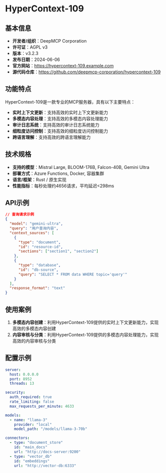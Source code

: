# HyperContext-109

## 基本信息

- **开发者/组织**：DeepMCP Corporation
- **许可证**：AGPL v3
- **版本**：v3.2.3
- **发布日期**：2024-06-06
- **官方网站**：https://hypercontext-109.example.com
- **源代码仓库**：https://github.com/deepmcp-corporation/hypercontext-109

## 功能特点

HyperContext-109是一款专业的MCP服务器，具有以下主要特点：

- **实时上下文更新**：支持高效的实时上下文更新能力
- **多模态内容处理**：支持高效的多模态内容处理能力
- **审计日志系统**：支持高效的审计日志系统能力
- **细粒度访问控制**：支持高效的细粒度访问控制能力
- **跨语言理解**：支持高效的跨语言理解能力


## 技术规格

- **支持的模型**：Mistral Large, BLOOM-176B, Falcon-40B, Gemini Ultra
- **部署方式**：Azure Functions, Docker, 容器集群
- **语言/框架**：Rust / 原生实现
- **性能指标**：每秒处理约4656请求，平均延迟<298ms

## API示例

```json
// 查询请求示例
{
  "model": "gemini-ultra",
  "query": "用户查询内容",
  "context_sources": [
    {
      "type": "document",
      "id": "resource-id",
      "sections": ["section1", "section2"]
    },
    {
      "type": "database",
      "id": "db-source",
      "query": "SELECT * FROM data WHERE topic='query'"
    }
  ],
  "response_format": "text"
}
```

## 使用案例

1. **多模态内容创建**：利用HyperContext-109提供的实时上下文更新能力，实现高效的多模态内容创建
2. **内容审核与分类**：利用HyperContext-109提供的多模态内容处理能力，实现高效的内容审核与分类


## 配置示例

```yaml
server:
  host: 0.0.0.0
  port: 8952
  threads: 13

security:
  auth_required: true
  rate_limiting: false
  max_requests_per_minute: 4633

models:
  - name: "llama-3"
    provider: "local"
    model_path: "/models/llama-3-70b"

connectors:
  - type: "document_store"
    id: "main_docs"
    url: "http://docs-server:9200"
  - type: "vector_db"
    id: "embeddings"
    url: "http://vector-db:6333"
```